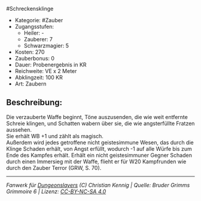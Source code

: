 #Schreckensklinge  
- Kategorie: #Zauber  
- Zugangsstufen:  
  - Heiler: -  
  - Zauberer: 7  
  - Schwarzmagier: 5  
- Kosten: 270  
- Zauberbonus: 0  
- Dauer: Probenergebnis in KR  
- Reichweite: VE x 2 Meter  
- Abklingzeit: 100 KR  
- Art: Zaubern     

## Beschreibung:
Die verzauberte Waffe beginnt, Töne auszusenden, die wie weit entfernte Schreie klingen, und Schatten wabern über sie, die wie angsterfüllte Fratzen aussehen.<br>Sie erhält WB +1 und zählt als magisch.<br>Außerdem wird jedes getroffene nicht geistesimmune Wesen, das durch die Klinge Schaden erhält, von Angst erfüllt, wodurch -1 auf alle Würfe bis zum Ende des Kampfes erhält. Erhält ein nicht geistesimmuner Gegner Schaden durch einen Immersieg mit der Waffe, flieht er für W20 Kampfrunden wie durch den Zauber Terror (GRW, S. 70).


___
*Fanwerk für [Dungeonslayers](https://www.dungeonslayers.net/) (C) Christian Kennig | Quelle: Bruder Grimms Grimmoire 6 | Lizenz: [CC-BY-NC-SA 4.0](https://creativecommons.org/licenses/by-nc-sa/4.0/deed.de)*